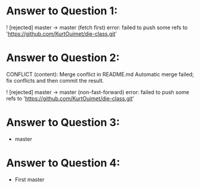 # Answer to Question 1:
 ! [rejected]        master -> master (fetch first)
error: failed to push some refs to 'https://github.com/KurtOuimet/die-class.git'

# Answer to Question 2:
CONFLICT (content): Merge conflict in README.md
Automatic merge failed; fix conflicts and then commit the result.

 ! [rejected]        master -> master (non-fast-forward)
error: failed to push some refs to 'https://github.com/KurtOuimet/die-class.git'

# Answer to Question 3:
* master

# Answer to Question 4:
* First
  master

